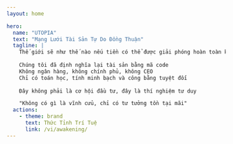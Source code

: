 ```yaml
---
layout: home

hero:
  name: "UTOPIA"
  text: "Mạng Lưới Tài Sản Tự Do Đồng Thuận"
  tagline: |
    Thế giới sẽ như thế nào nếu tiền có thể được giải phóng hoàn toàn khỏi sự kiểm soát của con người?
    
    Chúng tôi đã định nghĩa lại tài sản bằng mã code
    Không ngân hàng, không chính phủ, không CEO
    Chỉ có toán học, tính minh bạch và công bằng tuyệt đối
    
    Đây không phải là cơ hội đầu tư, đây là thí nghiệm tư duy

    "Không có gì là vĩnh cửu, chỉ có tư tưởng tồn tại mãi"
  actions:
    - theme: brand
      text: Thức Tỉnh Trí Tuệ
      link: /vi/awakening/
---
```


<ParticlesBackground />